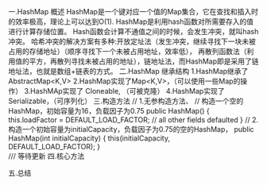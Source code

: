 一.HashMap 概述
    HashMap是一个键对应一个值的Map集合，它在查找和插入时的效率极高，理论上可以达到O(1).
    HashMap是利用hash函数对所需要存入的值进行计算存储位置。
    Hash函数会计算不通值之间的时候，会发生冲突，就叫hash冲突。
    哈希冲突的解决方案有多种:开放定址法（发生冲突，继续寻找下一块未被占用的存储地址）（顺序寻找下一个未被占用地址，效率低），
    再散列函数法（利用值的平方，再散列寻找未被占用的地址），链地址法，而HashMap即是采用了链地址法，也就是数组+链表的方式。
二.HashMap 继承结构
    1.HashMap继承了AbstractMap<K,V>
    2.HashMap实现了Map<K,V>，（可以使用一些Map的操作）
    3.HashMAp实现了 Cloneable, （可被克隆）
    4.HashMap实现了Serializable，（可序列化）
三.构造方法
    // 1.无参构造方法、
    // 构造一个空的HashMap，初始容量为16，负载因子为0.75
    public HashMap() {
        this.loadFactor = DEFAULT_LOAD_FACTOR; // all other fields defaulted
    }
// 2.构造一个初始容量为initialCapacity，负载因子为0.75的空的HashMap，
    public HashMap(int initialCapacity) {
        this(initialCapacity, DEFAULT_LOAD_FACTOR);
    }        
    /// 等待更新
四.核心方法
   
五.总结
    